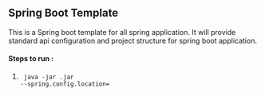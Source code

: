 ## Spring Boot Template 

This is a Spring boot template for all spring application. It will provide standard api configuration and 
project structure for spring boot application.

#### Steps to run :
1) <code> java -jar <app>.jar --spring.config.location=<properties file location> </code>
 
